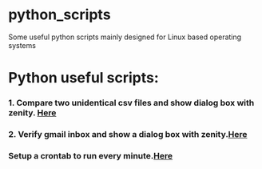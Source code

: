# python_scripts
Some useful python scripts mainly designed for Linux based operating systems

# Python useful scripts:

### 1. Compare two unidentical csv files and show dialog box with zenity. [Here](compare_two_csv_files.py)
### 2. Verify gmail inbox and show a dialog box with zenity.[Here](verify_gmail.py)
   ### Setup a crontab to run every minute.[Here](verify_gmail_crontab)
